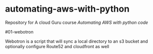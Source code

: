 # automating-aws-with-python


Repository for A cloud Guru course *Automating  AWS with python code*


#01-webotron

Webotron is a script that will sync a local directory to an s3 bucket and optionally configure Route52 and cloudfront as well
